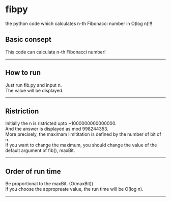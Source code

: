 # fibpy
the python code which calculates n-th Fibonacci number in O(log n)!!! 
## Basic consept
This code can calculate n-th Fibonacci number!
***
## How to run
Just run fib.py and input n.  
The value will be displayed.
***
## Ristriction
Initially the n is ristricted upto ~1000000000000000.  
And the answer is displayed as mod 998244353.  
More precisely, the maximam limititation is defined by the number of bit of n.  
If you want to change the maximum, you should change the value of the default argument of fib(), maxBit.  
***
## Order of run time
Be proportional to the maxBit. (O(maxBit))  
If you choose the appropreate value, the run time will be O(log n).  
***
